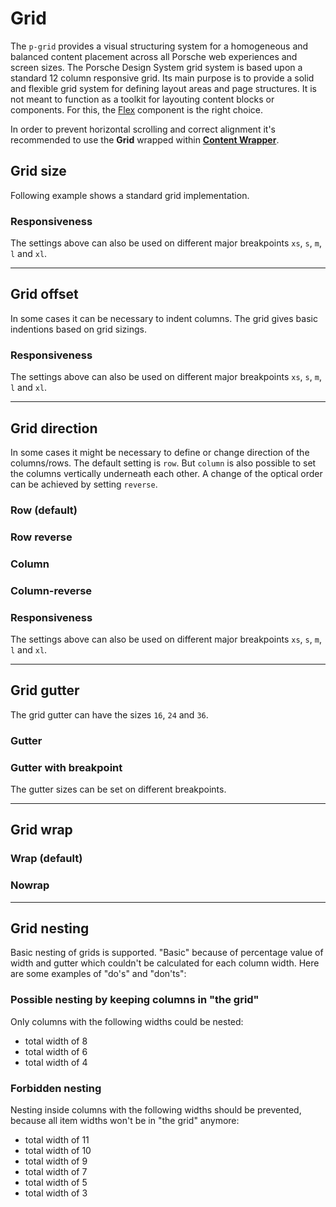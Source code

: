 # Grid

The `p-grid` provides a visual structuring system for a homogeneous and balanced content placement across all Porsche web experiences and screen sizes. 
The Porsche Design System grid system is based upon a standard 12 column responsive grid.
Its main purpose is to provide a solid and flexible grid system for defining layout areas and page structures.
It is not meant to function as a toolkit for layouting content blocks or components.
For this, the [Flex](components/flex) component is the right choice.

In order to prevent horizontal scrolling and correct alignment it's recommended to use the **Grid** wrapped within [**Content Wrapper**](components/content-wrapper).

<TableOfContents></TableOfContents>

## Grid size

Following example shows a standard grid implementation.  

<Playground :markup="size" :config="config"></Playground>

### Responsiveness

The settings above can also be used on different major breakpoints `xs`, `s`, `m`, `l` and `xl`.

<Playground :markup="sizeResponsiveness" :config="config"></Playground>

---

## Grid offset

In some cases it can be necessary to indent columns. The grid gives basic indentions based on grid sizings.

<Playground :markup="offset" :config="config"></Playground>

### Responsiveness

The settings above can also be used on different major breakpoints `xs`, `s`, `m`, `l` and `xl`.

<Playground :markup="offsetResponsiveness" :config="config"></Playground>

---

## Grid direction

In some cases it might be necessary to define or change direction of the columns/rows. The default setting is `row`. But `column` is also possible to set the columns vertically underneath each other. A change of the optical order can be achieved by setting `reverse`.

### Row (default)

<Playground :markup="direction('row')" :config="config"></Playground>

### Row reverse

<Playground :markup="direction('row-reverse')" :config="config"></Playground>

### Column

<Playground :markup="direction('column')" :config="config"></Playground>

### Column-reverse

<Playground :markup="direction('column-reverse')" :config="config"></Playground>

### Responsiveness

The settings above can also be used on different major breakpoints `xs`, `s`, `m`, `l` and `xl`.

<Playground :markup="direction('{ base: \'column\', m: \'row\' }', '{ base: 12, m: 4 }')" :config="config"></Playground>

---

## Grid gutter

The grid gutter can have the sizes `16`, `24` and `36`.

### Gutter

<Playground :markup="gutter()" :config="config"></Playground>

### Gutter with breakpoint

The gutter sizes can be set on different breakpoints.

<Playground :markup="gutterBreakpoint()" :config="config"></Playground>

---

## Grid wrap

### Wrap (default)

<Playground :markup="wrap('wrap')" :config="config"></Playground>

### Nowrap

<Playground :markup="wrap('nowrap')" :config="config"></Playground>

---

## Grid nesting

Basic nesting of grids is supported. "Basic" because of percentage value of width and gutter which couldn't be calculated for each column width. Here are some examples of "do's" and "don'ts":

<Playground :markup="nesting" :config="config"></Playground>

### Possible nesting by keeping columns in "the grid"

Only columns with the following widths could be nested:

* total width of 8
* total width of 6
* total width of 4

### Forbidden nesting

Nesting inside columns with the following widths should be prevented, because all item widths won't be in "the grid" anymore:

* total width of 11
* total width of 10
* total width of 9
* total width of 7
* total width of 5
* total width of 3

<script lang="ts">
import Vue from 'vue';
import Component from 'vue-class-component';

@Component
export default class Code extends Vue {
  config = { spacing: 'block-small' };
  
  get size() {
    return `<p-grid class="example-grid">
  <p-grid-item size="12">12</p-grid-item>
</p-grid>
${Array.from(Array(11)).map((x, i) => `<p-grid class="example-grid">
  <p-grid-item size="${i+1}">${i+1}</p-grid-item>
  <p-grid-item size="${11-i}">${11-i}</p-grid-item>
</p-grid>`).join('\n')}`;
  }

  sizeResponsiveness =
`<p-grid class="example-grid">
  <p-grid-item size="{ base: 6, m: 2 }">A</p-grid-item>
  <p-grid-item size="{ base: 6, m: 10 }">B</p-grid-item>
</p-grid>`;

  get offset() {
    return `${Array.from(Array(11)).map((x, i) => `<p-grid class="example-grid">
    <p-grid-item offset="${i+1}" size="${11-i}">${i+1}</p-grid-item>
</p-grid>`).join('\n')}`;
    }
    
  offsetResponsiveness =
`<p-grid class="example-grid">
  <p-grid-item offset="{ base: 6, m: 2 }" size="{ base: 6, m: 10 }">A</p-grid-item>
</p-grid>`;

  direction(value: string, size: string = '4') {
    const attr = value ? ` direction="${value}"` : '';
    const sizeAttr = value ? ` size="${size}"` : '';
    return `<p-grid${attr} class="example-grid">
  <p-grid-item${sizeAttr}>A</p-grid-item>
  <p-grid-item${sizeAttr}>B</p-grid-item>
  <p-grid-item${sizeAttr}>C</p-grid-item>
</p-grid>`;
  }

  gutter() {
    return `<p-grid gutter="16" class="example-grid">
  <p-grid-item size="4">A</p-grid-item>
  <p-grid-item size="4">B</p-grid-item>
  <p-grid-item size="4">C</p-grid-item>
</p-grid>
<p-grid gutter="24" class="example-grid">
  <p-grid-item size="4">D</p-grid-item>
  <p-grid-item size="4">E</p-grid-item>
  <p-grid-item size="4">F</p-grid-item>
</p-grid>
<p-grid gutter="36" class="example-grid">
  <p-grid-item size="4">G</p-grid-item>
  <p-grid-item size="4">H</p-grid-item>
  <p-grid-item size="4">I</p-grid-item>
</p-grid>`; 
  }

  gutterBreakpoint(){
    return `<p-grid gutter="{base: 36, m: 16}" class="example-grid">
    <p-grid-item size="4">A</p-grid-item>
    <p-grid-item size="4">B</p-grid-item>
    <p-grid-item size="4">C</p-grid-item>
  </p-grid>`;
  }

  wrap(value: string) {
    return `<p-grid wrap="${value}" class="example-grid">
  <p-grid-item size="6">A</p-grid-item>
  <p-grid-item size="6">B</p-grid-item>
  <p-grid-item size="6">C</p-grid-item>
  <p-grid-item size="6">D</p-grid-item>
</p-grid>`; 
    }
    
  nesting =
`<p-grid>
  <p-grid-item size="6">
    <p-grid class="example-grid">
      <p-grid-item size="6">A</p-grid-item>
      <p-grid-item size="6">B</p-grid-item>
    </p-grid>
  </p-grid-item>
  <p-grid-item size="6">
    <p-grid class="example-grid">
      <p-grid-item size="4">A</p-grid-item>
      <p-grid-item size="8">B</p-grid-item>
    </p-grid>
  </p-grid-item>
</p-grid>`;
}
</script>

<style scoped lang="scss">
  @import '~@porsche-design-system/utilities/scss';
  
  ::v-deep .example-grid p-grid-item {
    @include p-text-small;
    color: $p-color-theme-dark-default;
    text-align: center;
    background: lightskyblue;
    background-clip: content-box;
    
    &[offset] {
      color: lightskyblue;
      text-indent: calc(-100% - 48px);
    }
  }
</style>